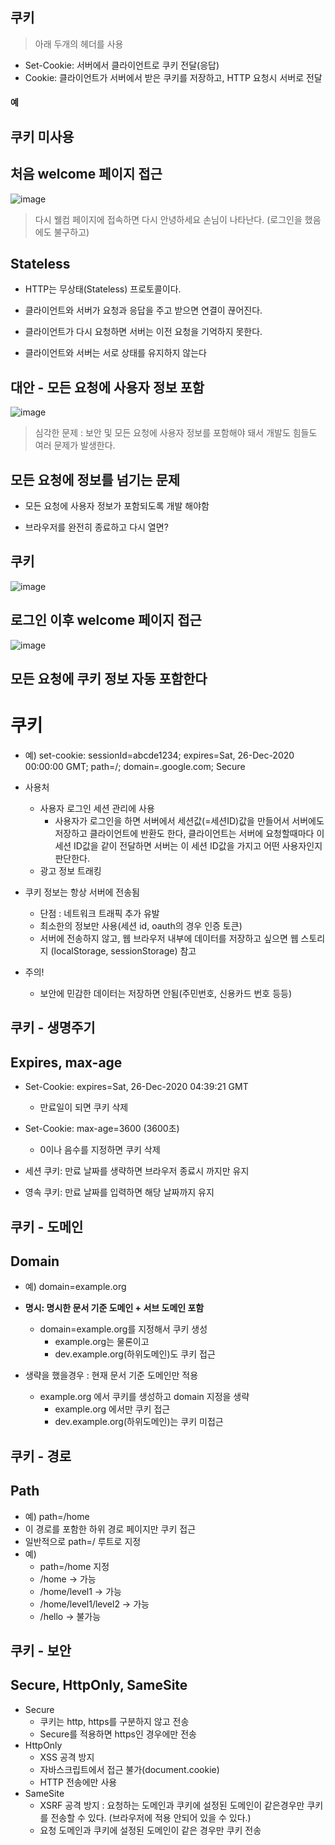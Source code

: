 
## 쿠키

> 아래 두개의 헤더를 사용

+ Set-Cookie: 서버에서 클라이언트로 쿠키 전달(응답)
+ Cookie: 클라이언트가 서버에서 받은 쿠키를 저장하고, HTTP 요청시 서버로 전달

#### 예

## 쿠키 미사용
## 처음 welcome 페이지 접근

![image](https://user-images.githubusercontent.com/49984996/104078923-e14b9900-5263-11eb-95ee-4644774508a3.png)

> 다시 웰컴 페이지에 접속하면 다시 안녕하세요 손님이 나타난다. (로그인을 했음에도 불구하고)

## Stateless

+ HTTP는 무상태(Stateless) 프로토콜이다.

+ 클라이언트와 서버가 요청과 응답을 주고 받으면 연결이 끊어진다.

+ 클라이언트가 다시 요청하면 서버는 이전 요청을 기억하지 못한다.

+ 클라이언트와 서버는 서로 상태를 유지하지 않는다

## 대안 - 모든 요청에 사용자 정보 포함

![image](https://user-images.githubusercontent.com/49984996/104079007-3daeb880-5264-11eb-9068-f6f4ba7248f0.png)

> 심각한 문제 : 보안 및 모든 요청에 사용자 정보를 포함해야 돼서 개발도 힘들도 여러 문제가 발생한다.

## 모든 요청에 정보를 넘기는 문제

+ 모든 요청에 사용자 정보가 포함되도록 개발 해야함

+ 브라우저를 완전히 종료하고 다시 열면?

## 쿠키

![image](https://user-images.githubusercontent.com/49984996/104079075-85354480-5264-11eb-806f-c2903c071f9c.png)

## 로그인 이후 welcome 페이지 접근

![image](https://user-images.githubusercontent.com/49984996/104079114-c75e8600-5264-11eb-94a7-8c42328ea1b5.png)

## 모든 요청에 쿠키 정보 자동 포함한다

# 쿠키

+ 예) set-cookie: sessionId=abcde1234; expires=Sat, 26-Dec-2020 00:00:00 GMT; path=/; domain=.google.com; Secure

+ 사용처
  - 사용자 로그인 세션 관리에 사용
    - 사용자가 로그인을 하면 서버에서 세션값(=세션ID)값을 만들어서 서버에도 저장하고 클라이언트에 반환도 한다, 클라이언트는 서버에 요청할때마다 이 세션 ID값을 같이 전달하면 서버는 이 세션 ID값을 가지고 어떤 사용자인지 판단한다.
  - 광고 정보 트래킹 
+ 쿠키 정보는 항상 서버에 전송됨 
  - 단점 : 네트워크 트래픽 추가 유발
  - 최소한의 정보만 사용(세션 id, oauth의 경우 인증 토큰)
  - 서버에 전송하지 않고, 웹 브라우저 내부에 데이터를 저장하고 싶으면 웹 스토리지 (localStorage, sessionStorage) 참고
+ 주의!
  - 보안에 민감한 데이터는 저장하면 안됨(주민번호, 신용카드 번호 등등)
  
## 쿠키 - 생명주기
## Expires, max-age

+ Set-Cookie: expires=Sat, 26-Dec-2020 04:39:21 GMT
  - 만료일이 되면 쿠키 삭제

+ Set-Cookie: max-age=3600 (3600초)
  - 0이나 음수를 지정하면 쿠키 삭제

+ 세션 쿠키: 만료 날짜를 생략하면 브라우저 종료시 까지만 유지

+ 영속 쿠키: 만료 날짜를 입력하면 해당 날짜까지 유지  
  
## 쿠키 - 도메인
## Domain

+ 예) domain=example.org

+ **명시: 명시한 문서 기준 도메인 + 서브 도메인 포함**
  - domain=example.org를 지정해서 쿠키 생성
    - example.org는 물론이고
    - dev.example.org(하위도메인)도 쿠키 접근
    
+ 생략을 했을경우 : 현재 문서 기준 도메인만 적용
  - example.org 에서 쿠키를 생성하고 domain 지정을 생략
    - example.org 에서만 쿠키 접근
    - dev.example.org(하위도메인)는 쿠키 미접근  
  
## 쿠키 - 경로
## Path
+ 예) path=/home
+ 이 경로를 포함한 하위 경로 페이지만 쿠키 접근
+ 일반적으로 path=/ 루트로 지정
+ 예)
  - path=/home 지정
  - /home -> 가능
  - /home/level1 -> 가능
  - /home/level1/level2 -> 가능
  - /hello -> 불가능 
  
## 쿠키 - 보안
## Secure, HttpOnly, SameSite
  + Secure
    - 쿠키는 http, https를 구분하지 않고 전송
    - Secure를 적용하면 https인 경우에만 전송
  + HttpOnly
    - XSS 공격 방지
    - 자바스크립트에서 접근 불가(document.cookie)
    - HTTP 전송에만 사용
  + SameSite
    - XSRF 공격 방지 : 요청하는 도메인과 쿠키에 설정된 도메인이 같은경우만 쿠키를 전송할 수 있다. (브라우저에 적용 안되어 있을 수 있다.)
    - 요청 도메인과 쿠키에 설정된 도메인이 같은 경우만 쿠키 전송  
  
